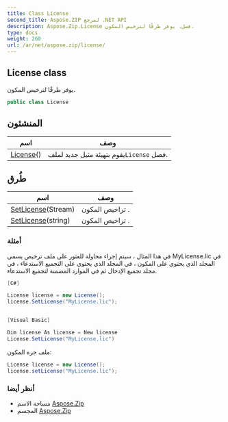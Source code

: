 ```yaml
---
title: Class License
second_title: Aspose.ZIP لمرجع .NET API
description: Aspose.Zip.License فصل. يوفر طرقًا لترخيص المكون.
type: docs
weight: 260
url: /ar/net/aspose.zip/license/
---
```

## License class

يوفر طرقًا لترخيص المكون.

```csharp
public class License
```

## المنشئون

| اسم | وصف |
| --- | --- |
| [License](license/)() | يقوم بتهيئة مثيل جديد لملف`License` فصل. |

## طُرق

| اسم | وصف |
| --- | --- |
| [SetLicense](../../aspose.zip/license/setlicense/#setlicense)(Stream) | تراخيص المكون . |
| [SetLicense](../../aspose.zip/license/setlicense/#setlicense_1)(string) | تراخيص المكون . |

### أمثلة

في هذا المثال ، سيتم إجراء محاولة للعثور على ملف ترخيص يسمى MyLicense.lic في المجلد الذي يحتوي على  المكون ، في المجلد الذي يحتوي على التجميع الاستدعاء ، في مجلد تجميع الإدخال ثم في الموارد المضمنة لتجميع الاستدعاء.

```csharp
[C#]

License license = new License();
license.SetLicense("MyLicense.lic");


[Visual Basic]

Dim license As license = New license
License.SetLicense("MyLicense.lic")
```

ملف جرة المكون:

```csharp
License license = new License();
license.setLicense("MyLicense.lic");
```

### أنظر أيضا

* مساحة الاسم [Aspose.Zip](../../aspose.zip/)
* المجسم [Aspose.Zip](../../)


